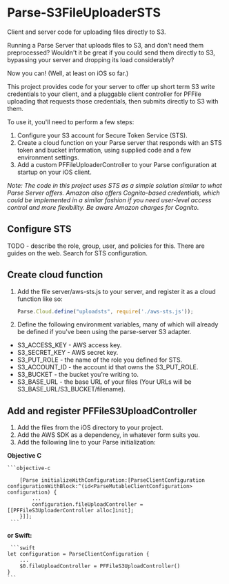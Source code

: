 # Parse-S3FileUploaderSTS
Client and server code for uploading files directly to S3.

Running a Parse Server that uploads files to S3, and don't need them preprocessed? 
Wouldn't it be great if you could send them directly to S3, bypassing your server
and dropping its load considerably? 

Now you can! (Well, at least on iOS so far.) 

This project provides code for your server to offer up short term S3 write credentials to your client,
and a pluggable client controller for PFFile uploading that requests those credentials, then submits directly to S3 with them.

To use it, you'll need to perform a few steps:

1. Configure your S3 account for Secure Token Service (STS).
2. Create a cloud function on your Parse server that responds with an STS token and bucket information, 
using supplied code and a few environment settings.
3. Add a custom PFFileUploaderController to your Parse configuration at startup on your iOS client.

*Note: The code in this project uses STS as a simple solution similar to what Parse Server offers. 
Amazon also offers Cognito-based credentials, which could be implemented in a similar fashion if you
need user-level access control and more flexibility. Be aware Amazon charges for Cognito.*

## Configure STS

TODO - describe the role, group, user, and policies for this. There are guides on the web. Search for STS configuration.

## Create cloud function

1. Add the file server/aws-sts.js to your server, and register it as a cloud function 
like so:

    ```javascript
    Parse.Cloud.define("uploadsts", require('./aws-sts.js'));
    ```

2. Define the following environment variables, many of which will already
be defined if you've been using the parse-server S3 adapter. 

- S3_ACCESS_KEY - AWS access key.
- S3_SECRET_KEY - AWS secret key. 
- S3_PUT_ROLE - the name of the role you defined for STS.
- S3_ACCOUNT_ID - the account id that owns the S3_PUT_ROLE. 
- S3_BUCKET - the bucket you're writing to.
- S3_BASE_URL - the base URL of your files (Your URLs will be S3_BASE_URL/S3_BUCKET/filename).

## Add and register PFFileS3UploadController

1. Add the files from the iOS directory to your project.
2. Add the AWS SDK as a dependency, in whatever form suits you.
3. Add the following line to your Parse initialization:

**Objective C**

    ```objective-c
    
        [Parse initializeWithConfiguration:[ParseClientConfiguration configurationWithBlock:^(id<ParseMutableClientConfiguration> configuration) {
            ...
            configuration.fileUploadController = [[PFFileS3UploaderController alloc]init];
        }]];
     ```
 
**or Swift:**
 
     ```swift
    let configuration = ParseClientConfiguration {
        ...
        $0.fileUploadController = PFFileS3UploadController()
    }
    ```
